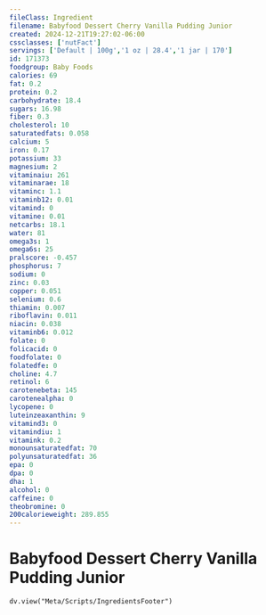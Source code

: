 ```yaml
---
fileClass: Ingredient
filename: Babyfood Dessert Cherry Vanilla Pudding Junior
created: 2024-12-21T19:27:02-06:00
cssclasses: ['nutFact']
servings: ['Default | 100g','1 oz | 28.4','1 jar | 170']
id: 171373
foodgroup: Baby Foods
calories: 69
fat: 0.2
protein: 0.2
carbohydrate: 18.4
sugars: 16.98
fiber: 0.3
cholesterol: 10
saturatedfats: 0.058
calcium: 5
iron: 0.17
potassium: 33
magnesium: 2
vitaminaiu: 261
vitaminarae: 18
vitaminc: 1.1
vitaminb12: 0.01
vitamind: 0
vitamine: 0.01
netcarbs: 18.1
water: 81
omega3s: 1
omega6s: 25
pralscore: -0.457
phosphorus: 7
sodium: 0
zinc: 0.03
copper: 0.051
selenium: 0.6
thiamin: 0.007
riboflavin: 0.011
niacin: 0.038
vitaminb6: 0.012
folate: 0
folicacid: 0
foodfolate: 0
folatedfe: 0
choline: 4.7
retinol: 6
carotenebeta: 145
carotenealpha: 0
lycopene: 0
luteinzeaxanthin: 9
vitamind3: 0
vitamindiu: 1
vitamink: 0.2
monounsaturatedfat: 70
polyunsaturatedfat: 36
epa: 0
dpa: 0
dha: 1
alcohol: 0
caffeine: 0
theobromine: 0
200calorieweight: 289.855
---
```


# Babyfood Dessert Cherry Vanilla Pudding Junior

```dataviewjs
dv.view("Meta/Scripts/IngredientsFooter")
```